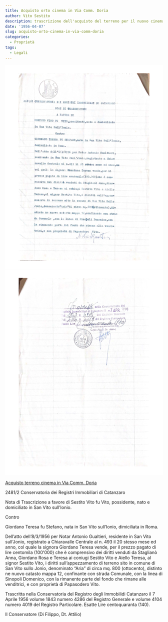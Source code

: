 ```yaml
---
title: Acquisto orto cinema in Via Comm. Doria
author: Vito Sestito
description: trascrizione dell'acquisto del terreno per il nuovo cinema
date: '1956-04-07'
slug: acquisto-orto-cinema-in-via-comm-doria
categories:
  - Proprietà
tags:
  - Legali
---
```


![1956-04-07 Acquisto orto cinema in Via Comm. Doria 1](images/19560407AcquistoOrtoCinema1.jpg)
![1956-04-07 Acquisto orto cinema in Via Comm. Doria 2](images/19560407AcquistoOrtoCinema2.jpg)

[Acquisto terreno cinema in Via Comm. Doria](/1955/12/26/acquisto-terreno-cinema-in-via-comm-doria/)

2481/2 Conservatoria dei Registri Immobiliari di Catanzaro

Nota di Trascrizione a favore di Sestito Vito fu Vito, possidente, nato e domiciliato in San Vito sull’Ionio.

Contro

Giordano Teresa fu Stefano, nata in San Vito sull’Ionio, dimiciliata in Roma.

Dell’atto dell’8/3/1956 per Notar Antonio Gualtieri, residente in San Vito sull’Jonio, registrato a Chiaravalle Centrale al n. 493 il 20 stesso mese ed anno, col quale la signora Giordano Teresa vende, per il prezzo pagato di lire centomila (100'000) che è comprensivo dei diritti venduti da Staglianò Anna, Giordano Rosa e Teresa ai coniugi Sestito Vito e Aiello Teresa, al signor Sestito Vito, i diritti sull’appezzamento di terreno sito in comune di San Vito sullo Jonio, denominato “Aria” di circa mq. 800 (ottocento), distinto ne nuovo catasto mappa 12, confinante con strada Comunale, con la linea di Sinopoli Domenico, con la rimanente parte del fondo che rimane alle venditrici, e con proprietà di Papasodero Vito.

Trascritta nella Conservatoria del Registro degli Immobilidi Catanzaro il 7 Aprile 1956 volume 1843 numero 4286 del Registro Generale e volume 4104 numero 4019 del Registro Particolare. Esatte Lire centoquaranta (140).

Il Conservatore (Di Filippo, Dt. Attilio)